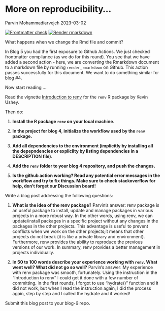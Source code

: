 More on reproducibility…
================
Parvin Mohammadiarvejeh
2023-03-02

<!-- README.md is generated from README.Rmd. Please edit that file -->
<!-- badges: start -->

[![Frontmatter
check](../../actions/workflows/check-yaml.yaml/badge.svg)](../../actions/workflows/check-yaml.yaml)
[![Render
rmarkdown](../../actions/workflows/render-rmarkdown.yaml/badge.svg)](../../actions/workflows/render-rmarkdown.yaml)
<!-- badges: end -->

What happens when we change the Rmd file and commit?

In Blog 5 you had the first exposure to Github Actions. We just checked
frontmatter compliance (as we do for this round). You see that we have
added a second action - here, we are converting the Rmarkdown document
to a markdown file by running `render_rmarkdown` on Github. This action
passes successfully for this document. We want to do something similar
for blog \#4.

Now start reading …

Read the vignette [Introduction to
renv](https://rstudio.github.io/renv/articles/renv.html) for the `renv`
R package by Kevin Ushey.

Then do:

1.  **Install the R package `renv` on your local machine.**

2.  **In the project for blog 4, initialize the workflow used by the
    `renv` package.**

3.  **Add all dependencies to the environment (implicitly by installing
    all the depepndencies or explicilty by listing dependencies in a
    DESCRIPTION file).**

4.  **Add the `renv` folder to your blog 4 repository, and push the
    changes.**

5.  **Is the github action working? Read any potential error messages in
    the workflow and try to fix things. Make sure to check stackoverflow
    for help, don’t forget our Discussion board!**

Write a blog post addressing the following questions:

1.  **What is the idea of the renv package?** Parvin’s answer: renv
    package is an useful package to install, update and manage packages
    in various projects in a more robust way. In the other words, using
    renv, we can update/install packages in a specific project without
    any changes in the packages in the other projects. This advantage is
    useful to prevent conflicts when we work on the other projects;it
    means that other projects do not break (it is like a private library
    and environment). Furthermore, renv provides the ability to
    reproduce the previous versions of our work. In summary, renv
    provides a better management in projects individually.

2.  **In 50 to 100 words describe your experience working with `renv`.
    What went well? What did not go so well?** Parvin’s answer: My
    experience with renv package was smooth, fortunately. Using the
    instruction in the “Introduction to renv” I could get it done with a
    few number of committing. In the first rounds, I forgot to use
    “hydrate()” function and it did not work, but when I read the
    instruction again, I did the process again, step by step and I
    called the hydrate and it worked!

Submit this blog post to your blog-6 repo.
